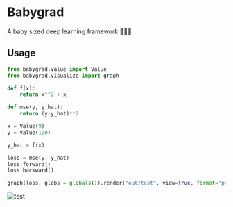 # Babygrad
A baby sized deep learning framework 👼🏻🔢

## Usage

```python
from babygrad.value import Value
from babygrad.visualize import graph

def f(x):
    return x**2 + x

def mse(y, y_hat):
    return (y-y_hat)**2

x = Value(9)
y = Value(100)

y_hat = f(x)

loss = mse(y, y_hat)
loss.forward()
loss.backward()

graph(loss, globs = globals()).render("out/test", view=True, format="png")
```

<!-- Outputs the following picture -->
![test](https://user-images.githubusercontent.com/31591562/221460160-0ac981d3-3786-43f9-9038-ab54532670a5.png)
